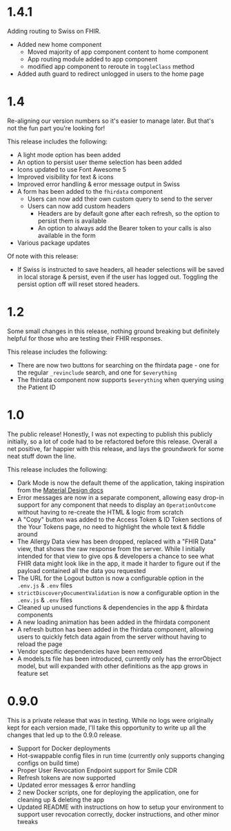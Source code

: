 <!--
 Copyright 2021 Omar Hoblos
 
 Licensed under the Apache License, Version 2.0 (the "License");
 you may not use this file except in compliance with the License.
 You may obtain a copy of the License at
 
     http://www.apache.org/licenses/LICENSE-2.0
 
 Unless required by applicable law or agreed to in writing, software
 distributed under the License is distributed on an "AS IS" BASIS,
 WITHOUT WARRANTIES OR CONDITIONS OF ANY KIND, either express or implied.
 See the License for the specific language governing permissions and
 limitations under the License.
-->
# 1.4.1

Adding routing to Swiss on FHIR.

* Added new home component
    * Moved majority of app component content to home component
    * App routing module added to app component
    * modified app component to reroute in `toggleClass` method
* Added auth guard to redirect unlogged in users to the home page



# 1.4

Re-aligning our version numbers so it's easier to manage later. But that's not the fun part you're looking for! 

This release includes the following:

* A light mode option has been added
* An option to persist user theme selection has been added
* Icons updated to use Font Awesome 5
* Improved visibility for text & icons
* Improved error handling & error message output in Swiss
* A form has been added to the `fhirdata` component
    * Users can now add their own custom query to send to the server
    * Users can now add custom headers
        * Headers are by default gone after each refresh, so the option to persist them is available
        * An option to always add the Bearer token to your calls is also available in the form
* Various package updates

Of note with this release:

* If Swiss is instructed to save headers, all header selections will be saved in local storage & persist, even if the user has logged out. Toggling the persist option off will reset stored headers.

# 1.2

Some small changes in this release, nothing ground breaking but definitely helpful for those who are testing their FHIR responses. 

This release includes the following:

* There are now two buttons for searching on the fhirdata page - one for the regular `_revinclude` search, and one for `$everything`
* The fhirdata component now supports `$everything` when querying using the Patient ID

# 1.0

The public release! Honestly, I was not expecting to publish this publicly initially, so a lot of code had to be refactored before this release. Overall a net positive, far happier with this release, and lays the groundwork for some neat stuff down the line.

This release includes the following:

* Dark Mode is now the default theme of the application, taking inspiration from the [Material Design docs](https://material.io/design/color/dark-theme.html#usage)
* Error messages are now in a separate component, allowing easy drop-in support for any component that needs to display an `OperationOutcome` without having to re-create the HTML & logic from scratch
* A "Copy" button was added to the Access Token & ID Token sections of the Your Tokens page, no need to highlight the whole text & fiddle around
* The Allergy Data view has been dropped, replaced with a "FHIR Data" view, that shows the raw response from the server. While I initially intended for that view to give ops & developers a chance to see what FHIR data might look like in the app, it made it harder to figure out if the payload contained all the data you requested
* The URL for the Logout button is now a configurable option in the `.env.js` & `.env` files
* `strictDiscoveryDocumentValidation` is now a configurable option in the `.env.js` & `.env` files
* Cleaned up unused functions & dependencies in the app & fhirdata components
* A new loading animation has been added in the fhirdata component
* A refresh button has been added in the fhirdata component, allowing users to quickly fetch data again from the server without having to reload the page
* Vendor specific dependencies have been removed
* A models.ts file has been introduced, currently only has the errorObject model, but will expanded with other definitions as the app grows in feature set

# 0.9.0

This is a private release that was in testing. While no logs were originally kept for each version made, I'll take this opportunity to write up all the changes that led up to the 0.9.0 release.

* Support for Docker deployments
* Hot-swappable config files in run time (currently only supports changing configs on build time)
* Proper User Revocation Endpoint support for Smile CDR
* Refresh tokens are now supported
* Updated error messages & error handling
* 2 new Docker scripts, one for deploying the application, one for cleaning up & deleting the app
* Updated README with instructions on how to setup your environment to support user revocation correctly, docker instructions,  and other minor tweaks
